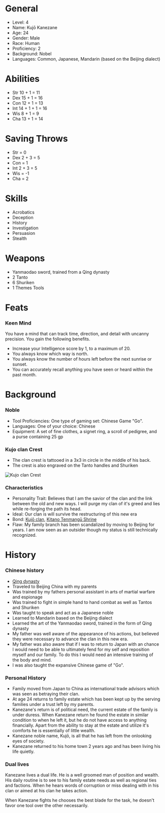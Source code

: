 # General

- Level: 4
- Name: Kujō Kanezane
- Age: 24
- Gender: Male
- Race: Human
- Proficiency: 2
- Background: Nobel
- Languages: Common, Japanese, Mandarin (based on the Beijing dialect)

# Abilities

- Str 10 + 1 = 11
- Dex 15 + 1 = 16
- Con 12 + 1 = 13
- Int 14 + 1 + 1 = 16
- Wis 8 + 1 = 9
- Cha 13 + 1 = 14

# Saving Throws

- Str = 0
- Dex 2 + 3 = 5
- Con = 1
- Int 2 + 3 = 5
- Wis = -1
- Cha = 2

# Skills

- Acrobatics
- Deception
- History
- Investigation
- Persuasion
- Stealth

# Weapons

- Yanmaodao sword, trained from a Qing dynasty
- 2 Tanto
- 6 Shuriken
- 1 Themes Tools

# Feats

### Keen Mind

You have a mind that can track time, direction, and detail with uncanny precision. You gain the
following benefits.

- Increase your Intelligence score by 1, to a maximum of 20.
- You always know which way is north.
- You always know the number of hours left before the next sunrise or sunset.
- You can accurately recall anything you have seen or heard within the past month.

# Background

### Noble

- Tool Proficiencies: One type of gaming set: Chinese Game "Go".
- Languages: One of your choice: Chinese
- Equipment: A set of fine clothes, a signet ring, a scroll of pedigree, and a purse containing 25 gp

### Kujo clan Crest

- The clan crest is tattooed in a 3x3 in circle in the middle of his back.
- The crest is also engraved on the Tanto handles and Shuriken

![Kujo clan Crest](https://upload.wikimedia.org/wikipedia/commons/thumb/6/69/Kujokamon.svg/390px-Kujokamon.svg.png)

### Characteristics

- Personality Trait: Believes that I am the savior of the clan and the link between the old and new ways. I will purge my clan of it's greed and lies while re-forging the path its head.
- Ideal: Our clan is will survive the restructuring of this new era
- Bond: [Kujō clan](https://en.wikipedia.org/wiki/Kuj%C5%8D_family), [Kitano Tenmangū Shrine](https://en.wikipedia.org/wiki/Kitano_Tenmang%C5%AB)
- Flaw: My family branch has been scandalized by moving to Beijing for years. I am now seen as an outsider though my status is still technically recognized.

# History

### Chinese history

- [Qing dynasty](https://en.wikipedia.org/wiki/Qing_dynasty)
- Traveled to Beijing China with my parents
- Was trained by my fathers personal assistant in arts of martial warfare and espionage
- Was trained to fight in simple hand to hand combat as well as Tantos and Shuriken
- Was taught to speak and act as a Japanese noble
- Learned to Mandarin based on the Beijing dialect
- Learned the art of the Yanmaodao sword, trained in the form of Qing dynasty
- My father was well aware of the appearance of his actions, but believed they were necessary to advance the clan in this new era.
- My father was also aware that if I was to return to Japan with an chance I would need to be able to ultimately fend for my self and reposition myself and our family. To do this I would need an intensive training of the body and mind.
- I was also taught the expansive Chinese game of "Go".

### Personal History

- Family moved from Japan to China as international trade advisors which was seen as betraying their clan.
- At age 24 returns to family estate which has been kept up by the serving families under a trust left by my parents.
- Kanezane's return is of political need, the current estate of the family is under duress. When Kanezane return he found the estate in similar condition to when he left it, but he do not have access to anything financially. Apart from the ability to stay at the estate and utilize it's comforts he is essentially of little wealth.
- Kanezane noble name, Kujō, is all that he has left from the onlooking eyes of society.
- Kanezane returned to his home town 2 years ago and has been living his life quietly.

### Dual lives

Kanezane lives a dual life. He is a well groomed man of position and wealth. His daily routine is to see to his family estate needs as well as regional ties and factions. When he hears words of corruption or miss dealing with in his clan or aimed at his clan he takes action.

When Kanezane fights he chooses the best blade for the task, he doesn't favor one tool over the other necessarily.
